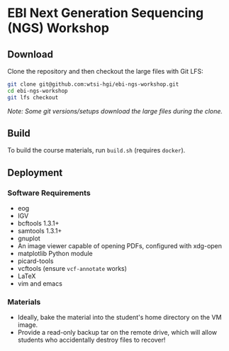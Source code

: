 # EBI Next Generation Sequencing (NGS) Workshop

## Download
Clone the repository and then checkout the large files with Git LFS:
```bash
git clone git@github.com:wtsi-hgi/ebi-ngs-workshop.git
cd ebi-ngs-workshop
git lfs checkout
```
*Note: Some git versions/setups download the large files during the clone.*


## Build
To build the course materials, run `build.sh` (requires `docker`).


## Deployment
### Software Requirements
* eog
* IGV
* bcftools 1.3.1+
* samtools 1.3.1+
* gnuplot
* An image viewer capable of opening PDFs, configured with xdg-open
* matplotlib Python module
* picard-tools
* vcftools (ensure `vcf-annotate` works)
* LaTeX
* vim and emacs

### Materials
- Ideally, bake the material into the student's home directory on the VM image.
- Provide a read-only backup tar on the remote drive, which will allow students who accidentally destroy files to recover!

